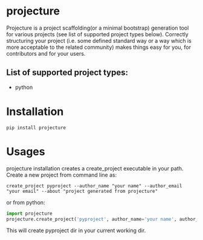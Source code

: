 # projecture
Projecture is a project scaffolding(or a minimal bootstrap) generation tool for various projects (see list of supported project types below). Correctly structuring your project (i.e. some defined standard way or a way which is more acceptable to the related community) makes things easy for you, for contributors and for your users. 

## List of supported project types:
- python

# Installation

    pip install projecture

# Usages

projecture installation creates a create_project executable in your path. Create a new project from command line as:

    create_project pyproject --author_name "your name" --author_email "your email" --about "project generated from projecture"

or from python:

```python
import projecture
projecture.create_project('pyproject', author_name='your name', author_email='your_email', about='project generated from projecture')
```

This will create pyproject dir in your current working dir.
